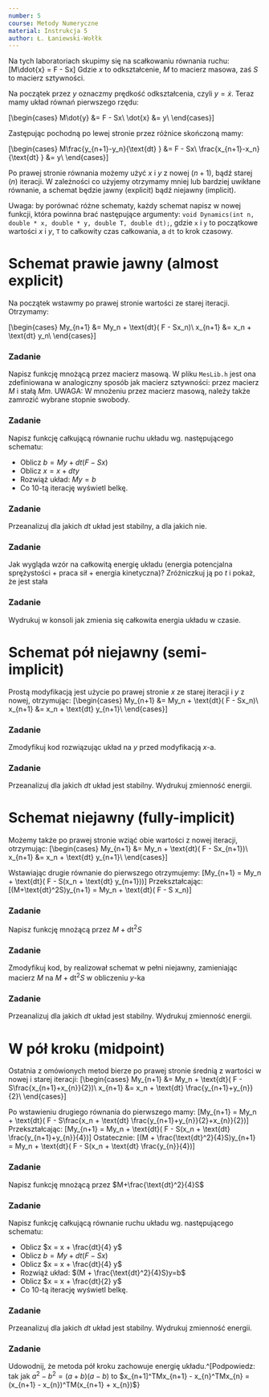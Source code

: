 ```yaml
---
number: 5
course: Metody Numeryczne
material: Instrukcja 5
author: Ł. Łaniewski-Wołłk
---
```


Na tych laboratoriach skupimy się na scałkowaniu równania ruchu:
\[M\ddot{x} = F - Sx\]
Gdzie $x$ to odkształcenie, $M$ to macierz masowa, zaś $S$ to macierz sztywności.

Na początek przez $y$ oznaczmy prędkość odkształcenia, czyli $y = \dot{x}$. Teraz mamy układ równań pierwszego rzędu:

\[\begin{cases}
M\dot{y} &= F - Sx\\
\dot{x} &= y\\
\end{cases}\]

Zastępując pochodną po lewej stronie przez różnice skończoną mamy:

\[\begin{cases}
M\frac{y_{n+1}-y_n}{\text{dt} } &= F - Sx\\
\frac{x_{n+1}-x_n}{\text{dt} } &= y\\
\end{cases}\]

Po prawej stronie równania możemy użyć $x$ i $y$ z nowej ($n+1$), bądź starej ($n$) iteracji. W zależności co użyjemy otrzymamy mniej lub bardziej uwikłane równanie, a schemat będzie jawny (explicit) bądź niejawny (implicit).

Uwaga: by porównać różne schematy, każdy schemat napisz w nowej funkcji, która powinna brać następujące argumenty: `void Dynamics(int n, double * x, double * y, double T, double dt);`, gdzie `x` i `y` to początkowe wartości $x$ i $y$, `T` to całkowity czas całkowania, a `dt` to krok czasowy.



# Schemat prawie jawny (almost explicit)
Na początek wstawmy po prawej stronie wartości ze starej iteracji. Otrzymamy:

\[\begin{cases}
My_{n+1} &= My_n + \text{dt}( F - Sx_n)\\
x_{n+1} &= x_n + \text{dt} y_n\\
\end{cases}\]


### Zadanie
Napisz funkcję mnożącą przez macierz masową. W pliku `MesLib.h` jest ona zdefiniowana w analogiczny sposób jak macierz sztywności: przez macierz $M$ i stałą $Mm$. UWAGA: W mnożeniu przez macierz masową, należy także zamrozić wybrane stopnie swobody.


### Zadanie
Napisz funkcję całkującą równanie ruchu układu wg. następującego schematu:
- Oblicz $b = My + dt(F - Sx)$
- Oblicz $x = x + dt y$
- Rozwiąż układ: $My=b$
- Co $10$-tą iterację wyświetl belkę.


### Zadanie
 Przeanalizuj dla jakich $dt$ układ jest stabilny, a dla jakich nie. 

### Zadanie
 Jak wygląda wzór na całkowitą energię układu (energia potencjalna sprężystości + praca sił + energia kinetyczna)? Zróżniczkuj ją po $t$ i pokaż, że jest stała

### Zadanie
 Wydrukuj w konsoli jak zmienia się całkowita energia układu w czasie.


# Schemat pół niejawny (semi-implicit)
Prostą modyfikacją jest użycie po prawej stronie $x$ ze starej iteracji i $y$ z nowej, otrzymując:
\[\begin{cases}
My_{n+1} &= My_n + \text{dt}( F - Sx_n)\\
x_{n+1} &= x_n + \text{dt} y_{n+1}\\
\end{cases}\]


### Zadanie
 Zmodyfikuj kod rozwiązując układ na $y$ przed modyfikacją $x$-a. 

### Zadanie
 Przeanalizuj dla jakich $dt$ układ jest stabilny. Wydrukuj zmienność energii. 


# Schemat niejawny (fully-implicit)

Możemy także po prawej stronie wziąć obie wartości z nowej iteracji, otrzymując:
\[\begin{cases}
My_{n+1} &= My_n + \text{dt}( F - Sx_{n+1})\\
x_{n+1} &= x_n + \text{dt} y_{n+1}\\
\end{cases}\]

Wstawiając drugie równanie do pierwszego otrzymujemy:
\[My_{n+1} = My_n + \text{dt}( F - S(x_n + \text{dt} y_{n+1}))\]
Przekształcając:
\[(M+\text{dt}^2S)y_{n+1} = My_n + \text{dt}( F - S x_n)\]

### Zadanie
Napisz funkcję mnożącą przez $M+\text{dt}^2S$

### Zadanie
Zmodyfikuj kod, by realizował schemat w pełni niejawny, zamieniając macierz $M$ na $M+\text{dt}^2S$ w obliczeniu $y$-ka

### Zadanie
 Przeanalizuj dla jakich $dt$ układ jest stabilny. Wydrukuj zmienność energii. 


# W pół kroku (midpoint)

Ostatnia z omówionych metod bierze po prawej stronie średnią z wartości w nowej i starej iteracji:
\[\begin{cases}
My_{n+1} &= My_n + \text{dt}( F - S\frac{x_{n+1}+x_{n}}{2})\\
x_{n+1} &= x_n + \text{dt} \frac{y_{n+1}+y_{n}}{2}\\
\end{cases}\]

Po wstawieniu drugiego równania do pierwszego mamy:
\[My_{n+1} = My_n + \text{dt}( F - S\frac{x_n + \text{dt} \frac{y_{n+1}+y_{n}}{2}+x_{n}}{2})\]
Przekształcając:
\[My_{n+1} = My_n + \text{dt}( F - S(x_n + \text{dt} \frac{y_{n+1}+y_{n}}{4})\]
Ostatecznie:
\[(M + \frac{\text{dt}^2}{4}S)y_{n+1} = My_n + \text{dt}( F - S(x_n + \text{dt} \frac{y_{n}}{4})\]


### Zadanie
Napisz funkcję mnożącą przez $M+\frac{\text{dt}^2}{4}S$

### Zadanie
Napisz funkcję całkującą równanie ruchu układu wg. następującego schematu:
- Oblicz $x = x + \frac{dt}{4} y$
- Oblicz $b = My + dt(F - Sx)$
- Oblicz $x = x + \frac{dt}{4} y$
- Rozwiąż układ: $(M + \frac{\text{dt}^2}{4}S)y=b$
- Oblicz $x = x + \frac{dt}{2} y$
- Co $10$-tą iterację wyświetl belkę.

### Zadanie
 Przeanalizuj dla jakich $dt$ układ jest stabilny. Wydrukuj zmienność energii. 

### Zadanie
 Udowodnij, że metoda pół kroku zachowuje energię układu.^[Podpowiedz: tak jak $a^2-b^2=(a+b)(a-b)$ to $x_{n+1]^TMx_{n+1} - x_{n}^TMx_{n} = (x_{n+1} - x_{n})^TM(x_{n+1} +
x_{n})$}

